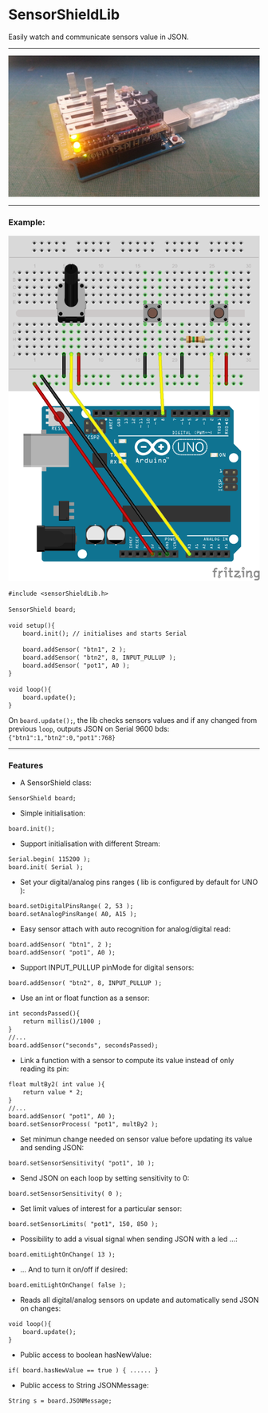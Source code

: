 # SensorShieldLib  
Easily watch and communicate sensors value in JSON.  
___
![SensorShield](SensorShield.jpg)

___
### Example:

![Example](examples/SensorShield101/SensorShieldLib.png)

```arduino
#include <sensorShieldLib.h>

SensorShield board;

void setup(){
	board.init(); // initialises and starts Serial

	board.addSensor( "btn1", 2 );
	board.addSensor( "btn2", 8, INPUT_PULLUP );
	board.addSensor( "pot1", A0 );
}

void loop(){
	board.update();
}
```
On `board.update();`, the lib checks sensors values and if any changed from previous `loop`, outputs JSON on Serial 9600 bds: `{"btn1":1,"btn2":0,"pot1":768}`

___
### Features
- A SensorShield class:
```arduino
SensorShield board;
```
- Simple initialisation:
```arduino
board.init();
```
- Support initialisation with different Stream:
```arduino
Serial.begin( 115200 );
board.init( Serial );
```
- Set your digital/analog pins ranges ( lib is configured by default for UNO ):
```arduino
board.setDigitalPinsRange( 2, 53 );
board.setAnalogPinsRange( A0, A15 );
```
- Easy sensor attach with auto recognition for analog/digital read:
```arduino
board.addSensor( "btn1", 2 );
board.addSensor( "pot1", A0 );
```
- Support INPUT\_PULLUP pinMode for digital sensors:
```arduino
board.addSensor( "btn2", 8, INPUT_PULLUP );
```
- Use an int or float function as a sensor:
```arduino
int secondsPassed(){
	return millis()/1000 ;
}
//...
board.addSensor("seconds", secondsPassed);
```
- Link a function with a sensor to compute its value instead of only reading its pin:
```arduino
float multBy2( int value ){
	return value * 2;
}
//...
board.addSensor( "pot1", A0 );
board.setSensorProcess( "pot1", multBy2 );
```
- Set minimun change needed on sensor value before updating its value and sending JSON:
```arduino
board.setSensorSensitivity( "pot1", 10 );
```
- Send JSON on each loop by setting sensitivity to 0:
```arduino
board.setSensorSensitivity( 0 );
```
- Set limit values of interest for a particular sensor:
```arduino
board.setSensorLimits( "pot1", 150, 850 );
```
- Possibility to add a visual signal when sending JSON with a led ...:
```arduino
board.emitLightOnChange( 13 );
```
- ... And to turn it on/off if desired:
```arduino
board.emitLightOnChange( false );
```
- Reads all digital/analog sensors on update and automatically send JSON on changes:
```arduino
void loop(){
	board.update();
}
```
- Public access to boolean hasNewValue:
```arduino
if( board.hasNewValue == true ) { ...... }
```
- Public access to String JSONMessage:
```arduino
String s = board.JSONMessage;
```
